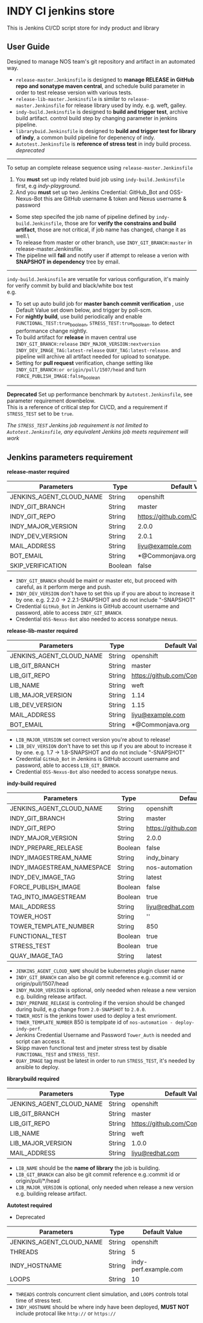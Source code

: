 # INDY CI jenkins store

This is Jenkins CI/CD script store for indy product and library

## User Guide

Designed to manage NOS team's git repository and artifact in an automated way.

* `release-master.Jenkinsfile` is designed to **manage RELEASE in GitHub repo and sonatype maven central**, and schedule build parameter in order to test release version with various tests.
* `release-lib-master.Jenkinsfile` is similar to `release-master.Jenkinsfile` for release library used by indy. e.g. weft, galley.
* `indy-build.Jenkinsfile` is designed to **build and trigger test**, archive build artifact. control build step by changing parameter in jenkins pipeline.
* `librarybuid.Jenkinsfile` is designed to **build and trigger test for library of indy**, a common build pipeline for depenency of indy.
* `Autotest.Jenkinsfile` is **reference of stress test** in indy build process. *deprecated*

--------

To setup an complete release sequence using `release-master.Jenkinsfile`
1. You **must** set up indy related buid job using `indy-build.Jenkinsfile` first, e.g _indy-playground_.
2. And you **must** set up two Jenkins Credential: GitHub_Bot and OSS-Nexus-Bot this are GitHub username & token and Nexus username & password

* Some step specifed the job name of pipeline defined by `indy-build.Jenkinsfile`, those are for **verify the constrains and build artifact**, those are not critical, if job name has changed, change it as well.\
* To release from master or other branch, use `INDY_GIT_BRANCH:master` in release-master.Jenkinsfile.
* The pipeline will **fail** and notify user if attempt to release a verion with **SNAPSHOT in dependency** tree by email.

--------

`indy-build.Jenkinsfile` are versatile for various configuration, it's mainly for verify commit by build and black/white box test\
e.g.
* To set up auto build job for **master banch commit verification** , use Default Value set down below, and trigger by poll-scm.
* For **nightly build**, use build periodically and enable `FUNCTIONAL_TEST:true`<sub>boolean</sub>, `STRESS_TEST:true`<sub>boolean</sub>. to detect performance change nightly.
* To build artifact for **release** in maven central use `INDY_GIT_BRANCH:release` `INDY_MAJOR_VERSION:nextversion` `INDY_DEV_IMAGE_TAG:latest-release` `QUAY_TAG:latest-release`. and pipeline will archive all artifact needed for upload to sonatype.
* Setting for **pull request** verification, change setting like `INDY_GIT_BRANCH:or origin/pull/1507/head` and turn `FORCE_PUBLISH_IMAGE:false`<sub>boolean</sub>

--------

**Deprecated**
Set up performance benchmark by `Autotest.Jenkinsfile`, see parameter requirement downbelow.\
This is a reference of critical step for CI/CD, and a requirement if `STRESS_TEST` set to be `true`.

*The `STRESS_TEST` Jenkins job requirement is not limited to `Autotest.Jenkinsfile`, any equivalent Jenkins job meets requirement will work*

## Jenkins parameters requirement

**release-master required**

|Parameters      |Type |Default Value                                          |
|----------------|-----|-------------------------------------------------------|
|JENKINS_AGENT_CLOUD_NAME|String|openshift|
|INDY_GIT_BRANCH|String|master|
|INDY_GIT_REPO|String|https://github.com/Commonjava/indy|
|INDY_MAJOR_VERSION|String|2.0.0|
|INDY_DEV_VERSION|String|2.0.1|
|MAIL_ADDRESS|String|liyu@example.com|
|BOT_EMAIL|String|*@Commonjava.org|
|SKIP_VERIFICATION|Boolean|false|

* `INDY_GIT_BRANCH` should be maint or master etc, but proceed with careful, as it perform merge and push.
* `INDY_DEV_VERSION` don't have to set this up if you are about to increase it by one. e.g. 2.2.0 -> 2.2.1-SNAPSHOT and do not include "-SNAPSHOT"
* Credential `GitHub_Bot` in Jenkins is GitHub account username and password, able to access `INDY_GIT_BRANCH`.
* Credential `OSS-Nexus-Bot` also needed to access sonatype nexus.


**release-lib-master required**

|Parameters      |Type |Default Value                                          |
|----------------|-----|-------------------------------------------------------|
|JENKINS_AGENT_CLOUD_NAME|String|openshift|
|LIB_GIT_BRANCH|String|master|
|LIB_GIT_REPO|String|https://github.com/Commonjava/weft|
|LIB_NAME|String|weft|
|LIB_MAJOR_VERSION|String|1.14|
|LIB_DEV_VERSION|String|1.15|
|MAIL_ADDRESS|String|liyu@example.com|
|BOT_EMAIL|String|*@Commonjava.org|

* `LIB_MAJOR_VERSION` set correct version you're about to release!
* `LIB_DEV_VERSION` don't have to set this up if you are about to increase it by one. e.g. 1.7 -> 1.8-SNAPSHOT and do not include "-SNAPSHOT"
* Credential `GitHub_Bot` in Jenkins is GitHub account username and password, able to access `LIB_GIT_BRANCH`.
* Credential `OSS-Nexus-Bot` also needed to access sonatype nexus.

**indy-build required**

|Parameters      |Type |Default Value                                          |
|----------------|-----|-------------------------------------------------------|
|JENKINS_AGENT_CLOUD_NAME|String|openshift|
|INDY_GIT_BRANCH|String|master|
|INDY_GIT_REPO|String|https://github.com/Commonjava/indy|
|INDY_MAJOR_VERSION|String|2.0.0|
|INDY_PREPARE_RELEASE|Boolean|false|
|INDY_IMAGESTREAM_NAME|String|indy_binary|
|INDY_IMAGESTREAM_NAMESPACE|String|nos-automation|
|INDY_DEV_IMAGE_TAG|String|latest|
|FORCE_PUBLISH_IMAGE|Boolean|false|
|TAG_INTO_IMAGESTREAM|Boolean|true|
|MAIL_ADDRESS|String|liyu@redhat.com|
|TOWER_HOST|String|''|
|TOWER_TEMPLATE_NUMBER|String|850|
|FUNCTIONAL_TEST|Boolean|true|
|STRESS_TEST|Boolean|true|
|QUAY_IMAGE_TAG|String|latest|


* `JENKINS_AGENT_CLOUD_NAME` should be kubernetes plugin cluser name
* `INDY_GIT_BRANCH` can also be git commit reference e.g.:commit id or origin/pull/1507/head
* `INDY_MAJOR_VERSION` is optional, only needed when release a new version e.g. building release artifact.
* `INDY_PREPARE_RELEASE` is controling if the version should be changed during build, e.g change from `2.0-SNAPSHOT` to `2.0.0`.
* `TOWER_HOST` is the jenkins tower used to deploy a test envrioment.
* `TOWER_TEMPLATE_NUMBER` 850 is templpate id of `nos-automation - deploy-indy-perf`.
* Jenkins Credential Username and Password `Tower_Auth` is needed and script can access it.
* Skipp maven functional test and jmeter stress test by disable `FUNCTIONAL_TEST` and `STRESS_TEST`.
* `QUAY_IMAGE` tag must be latest in order to run `STRESS_TEST`, it's needed by ansible to deploy.

**librarybuild required**

|Parameters      |Type |Default Value                                          |
|----------------|-----|-------------------------------------------------------|
|JENKINS_AGENT_CLOUD_NAME|String|openshift|
|LIB_GIT_BRANCH|String|master|
|LIB_GIT_REPO|String|https://github.com/Commonjava/weft|
|LIB_NAME|String|weft|
|LIB_MAJOR_VERSION|String|1.0.0|
|MAIL_ADDRESS|String|liyu@redhat.com|

* `LIB_NAME` should be the **name of library** the job is building.
* `LIB_GIT_BRANCH` can also be git commit reference e.g.:commit id or origin/pull/*/head
* `LIB_MAJOR_VERSION` is optional, only needed when release a new version e.g. building release artifact.

**Autotest required**

* Deprecated

|Parameters      |Type |Default Value                                          |
|----------------|-----|-------------------------------------------------------|
|JENKINS_AGENT_CLOUD_NAME|String|openshift|
|THREADS|String|5|
|INDY_HOSTNAME|String|indy-perf.example.com|
|LOOPS|String|10|

* `THREADS` controls concurrent client simulation, and `LOOPS` controls total time of stress test.
* `INDY_HOSTNAME` should be where indy have been deployed, **MUST NOT** include protocal like `http://` or `https://`